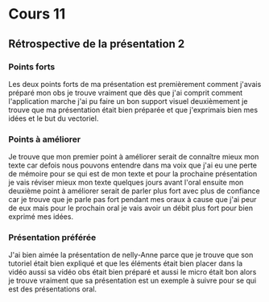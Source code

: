 # Cours 11
## Rétrospective de la présentation 2

### Points forts
Les deux points forts de ma présentation est premièrement comment j'avais préparé mon obs je trouve vraiment que dès que j'ai comprit comment l'application marche j'ai pu faire un bon support visuel deuxièmement je trouve que ma présentation était bien préparée et que j'exprimais bien mes idées et le but du vectoriel.

### Points à améliorer 
Je trouve que mon premier point à améliorer serait de connaître mieux mon texte car defois nous pouvons entendre dans ma voix que j'ai eu une perte de mémoire pour se qui est de mon texte et pour la prochaine présentation je vais réviser mieux mon texte quelques jours avant l'oral ensuite mon deuxième point à améliorer serait de parler plus fort avec plus de confiance car je trouve que je parle pas fort pendant mes oraux à cause que j'ai peur de eux mais pour le prochain oral je vais avoir un débit plus fort pour bien exprimé mes idées.

### Présentation préférée
J'ai bien aimée la présentation de nelly-Anne parce que je trouve que son tutoriel était bien expliqué et que les éléments était bien placer dans la vidéo aussi sa vidéo obs était bien préparé et aussi le micro était bon alors je trouve vraiment que sa présentation est un exemple à suivre pour se qui est des présentations oral.
